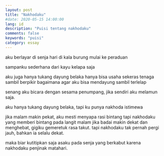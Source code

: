 ```yaml
---
layout: post
title: "Nakhodaku"
#date: 2020-05-15 14:00:00
lang: id
description: "Puisi tentang nakhodaku"
comments: false
keywords: "puisi"
category: essay
---
```


aku berlayar di senja hari
di kala burung mulai ke peraduan

sampanku sederhana
dari kayu kelapa saja

aku juga hanya tukang dayung belaka
hanya bisa usaha sekeras tenaga
sambil berpikir bagaimana agar aku bisa mendayung sambil terlelap

senang aku bicara dengan sesama penumpang,
jika sendiri aku melamun saja.

aku hanya tukang dayung belaka, tapi ku punya nakhoda istimewa

jika malam makin pekat, aku mesti menyapa rasi bintang
tapi nakhodaku yang memberi bintang pada langit malam
jika badai makin dekat dan menghebat, gigiku gemeretuk rasa takut.
tapi nakhodaku tak pernah pergi jauh, bahkan ia selalu dekat.

maka biar kutitipkan saja asaku pada senja yang berkabut
karena nakhodaku penjinak matahari.
